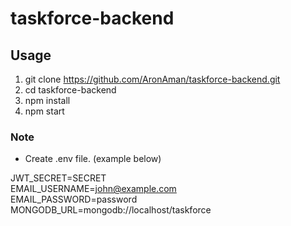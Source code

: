 # taskforce-backend

## Usage

1.  git clone https://github.com/AronAman/taskforce-backend.git
2.  cd taskforce-backend
3.  npm install
4.  npm start

### Note
-   Create .env file. (example below)

JWT_SECRET=SECRET<br/>
EMAIL_USERNAME=john@example.com<br/>
EMAIL_PASSWORD=password<br/>
MONGODB_URL=mongodb://localhost/taskforce